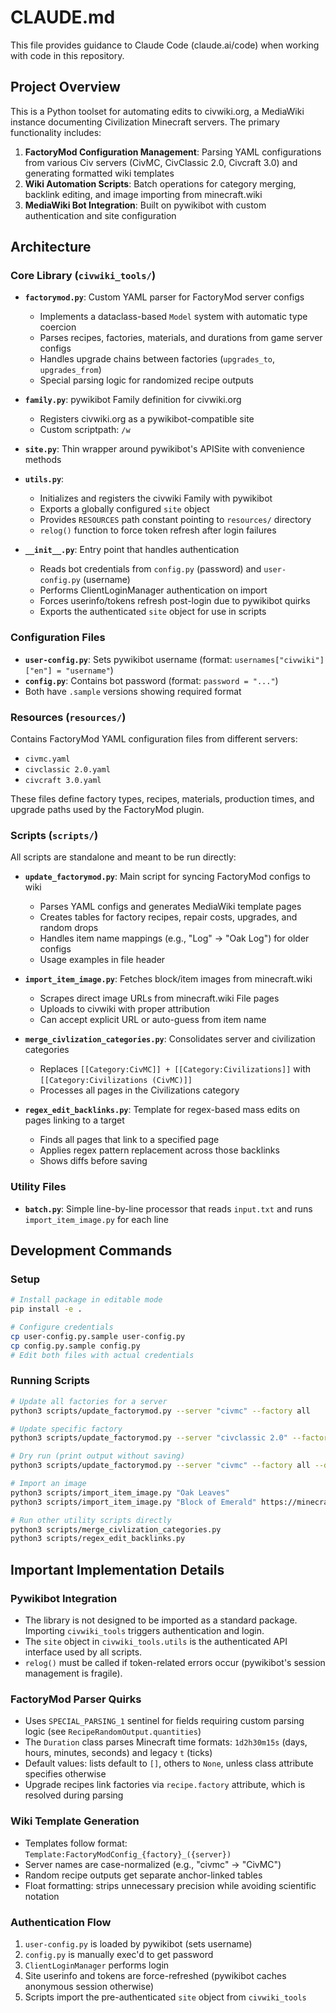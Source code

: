 # CLAUDE.md

This file provides guidance to Claude Code (claude.ai/code) when working with code in this repository.

## Project Overview

This is a Python toolset for automating edits to civwiki.org, a MediaWiki instance documenting Civilization Minecraft servers. The primary functionality includes:

1. **FactoryMod Configuration Management**: Parsing YAML configurations from various Civ servers (CivMC, CivClassic 2.0, Civcraft 3.0) and generating formatted wiki templates
2. **Wiki Automation Scripts**: Batch operations for category merging, backlink editing, and image importing from minecraft.wiki
3. **MediaWiki Bot Integration**: Built on pywikibot with custom authentication and site configuration

## Architecture

### Core Library (`civwiki_tools/`)

- **`factorymod.py`**: Custom YAML parser for FactoryMod server configs
  - Implements a dataclass-based `Model` system with automatic type coercion
  - Parses recipes, factories, materials, and durations from game server configs
  - Handles upgrade chains between factories (`upgrades_to`, `upgrades_from`)
  - Special parsing logic for randomized recipe outputs

- **`family.py`**: pywikibot Family definition for civwiki.org
  - Registers civwiki.org as a pywikibot-compatible site
  - Custom scriptpath: `/w`

- **`site.py`**: Thin wrapper around pywikibot's APISite with convenience methods

- **`utils.py`**:
  - Initializes and registers the civwiki Family with pywikibot
  - Exports a globally configured `site` object
  - Provides `RESOURCES` path constant pointing to `resources/` directory
  - `relog()` function to force token refresh after login failures

- **`__init__.py`**: Entry point that handles authentication
  - Reads bot credentials from `config.py` (password) and `user-config.py` (username)
  - Performs ClientLoginManager authentication on import
  - Forces userinfo/tokens refresh post-login due to pywikibot quirks
  - Exports the authenticated `site` object for use in scripts

### Configuration Files

- **`user-config.py`**: Sets pywikibot username (format: `usernames["civwiki"]["en"] = "username"`)
- **`config.py`**: Contains bot password (format: `password = "..."`)
- Both have `.sample` versions showing required format

### Resources (`resources/`)

Contains FactoryMod YAML configuration files from different servers:
- `civmc.yaml`
- `civclassic 2.0.yaml`
- `civcraft 3.0.yaml`

These files define factory types, recipes, materials, production times, and upgrade paths used by the FactoryMod plugin.

### Scripts (`scripts/`)

All scripts are standalone and meant to be run directly:

- **`update_factorymod.py`**: Main script for syncing FactoryMod configs to wiki
  - Parses YAML configs and generates MediaWiki template pages
  - Creates tables for factory recipes, repair costs, upgrades, and random drops
  - Handles item name mappings (e.g., "Log" → "Oak Log") for older configs
  - Usage examples in file header

- **`import_item_image.py`**: Fetches block/item images from minecraft.wiki
  - Scrapes direct image URLs from minecraft.wiki File pages
  - Uploads to civwiki with proper attribution
  - Can accept explicit URL or auto-guess from item name

- **`merge_civlization_categories.py`**: Consolidates server and civilization categories
  - Replaces `[[Category:CivMC]] + [[Category:Civilizations]]` with `[[Category:Civilizations (CivMC)]]`
  - Processes all pages in the Civilizations category

- **`regex_edit_backlinks.py`**: Template for regex-based mass edits on pages linking to a target
  - Finds all pages that link to a specified page
  - Applies regex pattern replacement across those backlinks
  - Shows diffs before saving

### Utility Files

- **`batch.py`**: Simple line-by-line processor that reads `input.txt` and runs `import_item_image.py` for each line

## Development Commands

### Setup

```bash
# Install package in editable mode
pip install -e .

# Configure credentials
cp user-config.py.sample user-config.py
cp config.py.sample config.py
# Edit both files with actual credentials
```

### Running Scripts

```bash
# Update all factories for a server
python3 scripts/update_factorymod.py --server "civmc" --factory all

# Update specific factory
python3 scripts/update_factorymod.py --server "civclassic 2.0" --factory "Ore Smelter"

# Dry run (print output without saving)
python3 scripts/update_factorymod.py --server "civmc" --factory all --dry

# Import an image
python3 scripts/import_item_image.py "Oak Leaves"
python3 scripts/import_item_image.py "Block of Emerald" https://minecraft.wiki/images/Block_of_Emerald_JE4_BE3.png

# Run other utility scripts directly
python3 scripts/merge_civlization_categories.py
python3 scripts/regex_edit_backlinks.py
```

## Important Implementation Details

### Pywikibot Integration

- The library is not designed to be imported as a standard package. Importing `civwiki_tools` triggers authentication and login.
- The `site` object in `civwiki_tools.utils` is the authenticated API interface used by all scripts.
- `relog()` must be called if token-related errors occur (pywikibot's session management is fragile).

### FactoryMod Parser Quirks

- Uses `SPECIAL_PARSING_1` sentinel for fields requiring custom parsing logic (see `RecipeRandomOutput.quantities`)
- The `Duration` class parses Minecraft time formats: `1d2h30m15s` (days, hours, minutes, seconds) and legacy `t` (ticks)
- Default values: lists default to `[]`, others to `None`, unless class attribute specifies otherwise
- Upgrade recipes link factories via `recipe.factory` attribute, which is resolved during parsing

### Wiki Template Generation

- Templates follow format: `Template:FactoryModConfig_{factory}_({server})`
- Server names are case-normalized (e.g., "civmc" → "CivMC")
- Random recipe outputs get separate anchor-linked tables
- Float formatting: strips unnecessary precision while avoiding scientific notation

### Authentication Flow

1. `user-config.py` is loaded by pywikibot (sets username)
2. `config.py` is manually exec'd to get password
3. `ClientLoginManager` performs login
4. Site userinfo and tokens are force-refreshed (pywikibot caches anonymous session otherwise)
5. Scripts import the pre-authenticated `site` object from `civwiki_tools`
